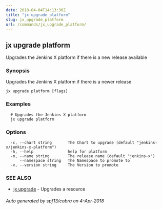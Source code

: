 ```yaml
---
date: 2018-04-04T14:13:30Z
title: "jx upgrade platform"
slug: jx_upgrade_platform
url: /commands/jx_upgrade_platform/
---
```

## jx upgrade platform

Upgrades the Jenkins X platform if there is a new release available

### Synopsis

Upgrades the Jenkins X platform if there is a newer release

```
jx upgrade platform [flags]
```

### Examples

```
  # Upgrades the Jenkins X platform
  jx upgrade platform
```

### Options

```
  -c, --chart string       The Chart to upgrade (default "jenkins-x/jenkins-x-platform")
  -h, --help               help for platform
  -n, --name string        The release name (default "jenkins-x")
      --namespace string   The Namespace to promote to
  -v, --version string     The Version to promote
```

### SEE ALSO

* [jx upgrade](/commands/jx_upgrade/)	 - Upgrades a resource

###### Auto generated by spf13/cobra on 4-Apr-2018
